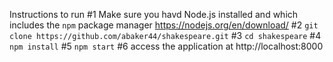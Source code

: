 Instructions to run 
#1 Make sure you havd Node.js installed and which includes the `npm` package manager https://nodejs.org/en/download/
#2 `git clone https://github.com/abaker44/shakespeare.git`
#3 `cd shakespeare`
#4 `npm install`
#5 `npm start`
#6 access the application at http://localhost:8000
